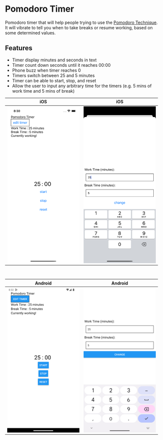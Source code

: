 # Pomodoro Timer

Pomodoro timer that will help
people trying to use the [Pomodoro Technique](https://en.wikipedia.org/wiki/Pomodoro_Technique).
It will vibrate to tell you when to take breaks or resume working, based on some
determined values.

## Features

- Timer display minutes and seconds in text
- Timer count down seconds until it reaches 00:00
- Phone buzz when timer reaches 0
- Timers switch between 25 and 5 minutes
- Timer can be able to start, stop, and reset
- Allow the user to input any arbitrary time for the timers (e.g. 5 mins of work time and 5 mins of break)

| iOS                                   | iOS                                   |
| ------------------------------------- | ------------------------------------- |
| ![iOS Screenshot1](./assets/ios1.png) | ![iOS Screenshot2](./assets/ios2.png) |

<br/>

| Android                                       | Android                                       |
| --------------------------------------------- | --------------------------------------------- |
| ![Android Screenshot1](./assets/android1.png) | ![Android Screenshot2](./assets/android2.png) |
